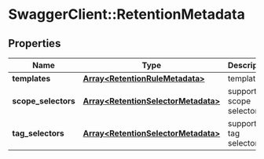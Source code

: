 # SwaggerClient::RetentionMetadata

## Properties
Name | Type | Description | Notes
------------ | ------------- | ------------- | -------------
**templates** | [**Array&lt;RetentionRuleMetadata&gt;**](RetentionRuleMetadata.md) | templates | [optional] 
**scope_selectors** | [**Array&lt;RetentionSelectorMetadata&gt;**](RetentionSelectorMetadata.md) | supported scope selectors | [optional] 
**tag_selectors** | [**Array&lt;RetentionSelectorMetadata&gt;**](RetentionSelectorMetadata.md) | supported tag selectors | [optional] 


